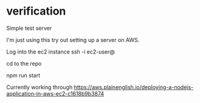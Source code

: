 # verification
Simple test server

I'm just using this try out setting up a server on AWS.

Log into the ec2 instance ssh -i <key name> ec2-user@<IP address>
  
cd to the repo
  
 npm run start
  


Currently working through https://aws.plainenglish.io/deploying-a-nodejs-application-in-aws-ec2-c1618b9b3874


